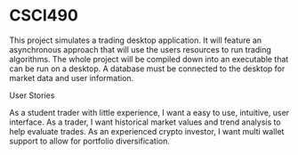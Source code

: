 # CSCI490
This project simulates a trading desktop application. It will feature an asynchronous approach
that will use the users resources to run trading algorithms. The whole project will be compiled down
into an executable that can be run on a desktop. A database must be connected to the desktop for market data
and user information.

User Stories

As a student trader with little experience, I want a easy to use, intuitive, user interface.
As a trader, I want historical market values and trend analysis to help evaluate trades.
As an experienced crypto investor, I want multi wallet support to allow for portfolio diversification.

